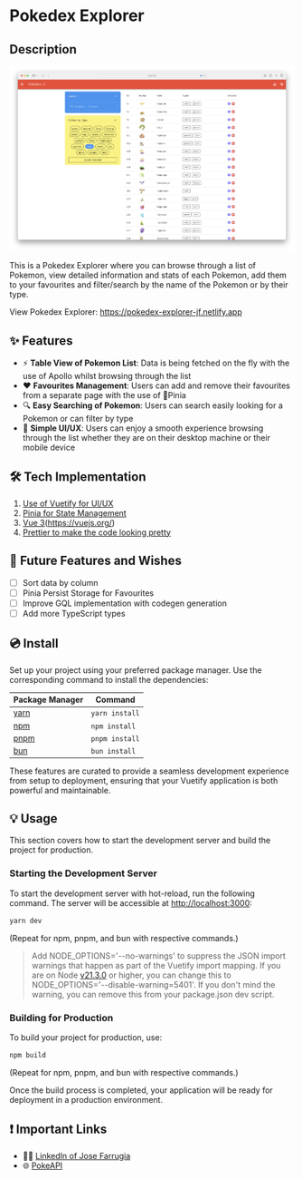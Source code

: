 # Pokedex Explorer

## Description

![pokedex-homepage.jpg](/docs/pokedex-homepage.png)

This is a Pokedex Explorer where you can browse through a list of Pokemon, view detailed information and stats of each
Pokemon, add them to your favourites and filter/search by the name of the Pokemon or by their type.

View Pokedex Explorer: https://pokedex-explorer-jf.netlify.app

## ✨ Features

- ⚡️ **Table View of Pokemon List**: Data is being fetched on the fly with the use of Apollo whilst browsing through the
  list
- ❤️ **Favourites Management**: Users can add and remove their favourites from a separate page with the use of 🍍Pinia
- 🔍 **Easy Searching of Pokemon**: Users can search easily looking for a Pokemon or can filter by type
- 🌟 **Simple UI/UX**: Users can enjoy a smooth experience browsing through the list whether they are on their desktop
  machine or their mobile device

## 🛠️ Tech Implementation

1. [Use of Vuetify for UI/UX](https://vuetifyjs.com/en/)
2. [Pinia for State Management](https://pinia.vuejs.org/)
3. [Vue 3](https://vuejs.org/)(https://vuejs.org/)
4. [Prettier to make the code looking pretty](https://prettier.io/)

## 🔮 Future Features and Wishes

- [ ] Sort data by column
- [ ] Pinia Persist Storage for Favourites
- [ ] Improve GQL implementation with codegen generation
- [ ] Add more TypeScript types

## 💿 Install

Set up your project using your preferred package manager. Use the corresponding command to install the dependencies:

| Package Manager                                           | Command        |
|-----------------------------------------------------------|----------------|
| [yarn](https://yarnpkg.com/getting-started)               | `yarn install` |
| [npm](https://docs.npmjs.com/cli/v7/commands/npm-install) | `npm install`  |
| [pnpm](https://pnpm.io/installation)                      | `pnpm install` |
| [bun](https://bun.sh/#getting-started)                    | `bun install`  |

These features are curated to provide a seamless development experience from setup to deployment, ensuring that your
Vuetify application is both powerful and maintainable.

## 💡 Usage

This section covers how to start the development server and build the project for production.

### Starting the Development Server

To start the development server with hot-reload, run the following command. The server will be accessible
at [http://localhost:3000](http://localhost:3000):

```bash
yarn dev
```

(Repeat for npm, pnpm, and bun with respective commands.)

> Add NODE_OPTIONS='--no-warnings' to suppress the JSON import warnings that happen as part of the Vuetify import
> mapping. If you are on Node [v21.3.0](https://nodejs.org/en/blog/release/v21.3.0) or higher, you can change this to
> NODE_OPTIONS='--disable-warning=5401'. If you don't mind the warning, you can remove this from your package.json dev
> script.

### Building for Production

To build your project for production, use:

```bash
npm build
```

(Repeat for npm, pnpm, and bun with respective commands.)

Once the build process is completed, your application will be ready for deployment in a production environment.

## ❗️ Important Links

- 🙋🏻‍ [LinkedIn of Jose Farrugia](https://www.linkedin.com/josefarrugia)
- 🌐 [PokeAPI](https://pokeapi.co/docs/graphql)
